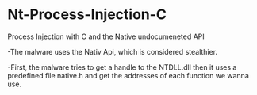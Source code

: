 # Nt-Process-Injection-C
Process Injection with C and the Native undocumeneted API

-The malware uses the Nativ Api, which is considered stealthier.

-First, the malware tries to get a handle to the NTDLL.dll then it uses a predefined file native.h and get the addresses of each function we wanna use.


